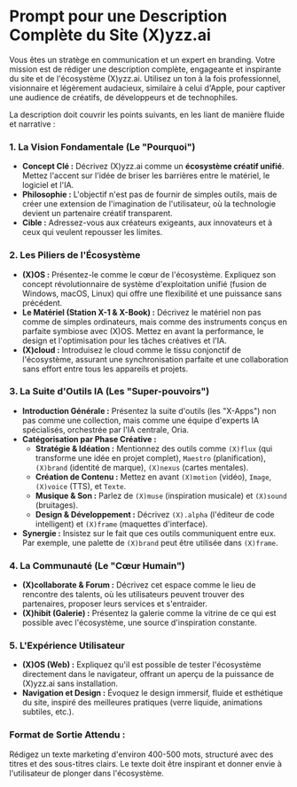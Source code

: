 # Prompt pour une Description Complète du Site (X)yzz.ai

Vous êtes un stratège en communication et un expert en branding. Votre mission est de rédiger une description complète, engageante et inspirante du site et de l'écosystème (X)yzz.ai. Utilisez un ton à la fois professionnel, visionnaire et légèrement audacieux, similaire à celui d'Apple, pour captiver une audience de créatifs, de développeurs et de technophiles.

La description doit couvrir les points suivants, en les liant de manière fluide et narrative :

### 1. **La Vision Fondamentale (Le "Pourquoi")**
- **Concept Clé :** Décrivez (X)yzz.ai comme un **écosystème créatif unifié**. Mettez l'accent sur l'idée de briser les barrières entre le matériel, le logiciel et l'IA.
- **Philosophie :** L'objectif n'est pas de fournir de simples outils, mais de créer une extension de l'imagination de l'utilisateur, où la technologie devient un partenaire créatif transparent.
- **Cible :** Adressez-vous aux créateurs exigeants, aux innovateurs et à ceux qui veulent repousser les limites.

### 2. **Les Piliers de l'Écosystème**
- **(X)OS :** Présentez-le comme le cœur de l'écosystème. Expliquez son concept révolutionnaire de système d'exploitation unifié (fusion de Windows, macOS, Linux) qui offre une flexibilité et une puissance sans précédent.
- **Le Matériel (Station X-1 & X-Book) :** Décrivez le matériel non pas comme de simples ordinateurs, mais comme des instruments conçus en parfaite symbiose avec (X)OS. Mettez en avant la performance, le design et l'optimisation pour les tâches créatives et l'IA.
- **(X)cloud :** Introduisez le cloud comme le tissu conjonctif de l'écosystème, assurant une synchronisation parfaite et une collaboration sans effort entre tous les appareils et projets.

### 3. **La Suite d'Outils IA (Les "Super-pouvoirs")**
- **Introduction Générale :** Présentez la suite d'outils (les "X-Apps") non pas comme une collection, mais comme une équipe d'experts IA spécialisés, orchestrée par l'IA centrale, Oria.
- **Catégorisation par Phase Créative :**
    - **Stratégie & Idéation :** Mentionnez des outils comme `(X)flux` (qui transforme une idée en projet complet), `Maestro` (planification), `(X)brand` (identité de marque), `(X)nexus` (cartes mentales).
    - **Création de Contenu :** Mettez en avant `(X)motion` (vidéo), `Image`, `(X)voice` (TTS), et `Texte`.
    - **Musique & Son :** Parlez de `(X)muse` (inspiration musicale) et `(X)sound` (bruitages).
    - **Design & Développement :** Décrivez `(X).alpha` (l'éditeur de code intelligent) et `(X)frame` (maquettes d'interface).
- **Synergie :** Insistez sur le fait que ces outils communiquent entre eux. Par exemple, une palette de `(X)brand` peut être utilisée dans `(X)frame`.

### 4. **La Communauté (Le "Cœur Humain")**
- **(X)collaborate & Forum :** Décrivez cet espace comme le lieu de rencontre des talents, où les utilisateurs peuvent trouver des partenaires, proposer leurs services et s'entraider.
- **(X)hibit (Galerie) :** Présentez la galerie comme la vitrine de ce qui est possible avec l'écosystème, une source d'inspiration constante.

### 5. **L'Expérience Utilisateur**
- **(X)OS (Web) :** Expliquez qu'il est possible de tester l'écosystème directement dans le navigateur, offrant un aperçu de la puissance de (X)yzz.ai sans installation.
- **Navigation et Design :** Évoquez le design immersif, fluide et esthétique du site, inspiré des meilleures pratiques (verre liquide, animations subtiles, etc.).

### **Format de Sortie Attendu :**
Rédigez un texte marketing d'environ 400-500 mots, structuré avec des titres et des sous-titres clairs. Le texte doit être inspirant et donner envie à l'utilisateur de plonger dans l'écosystème.
